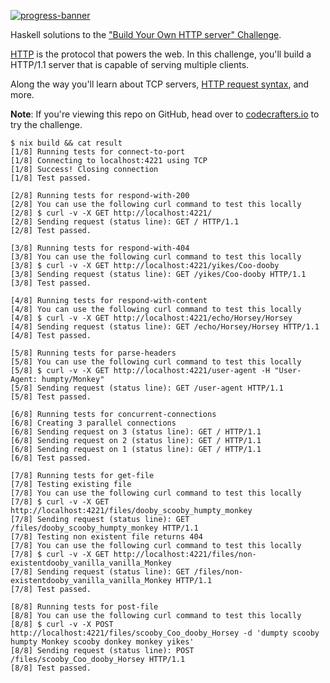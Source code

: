 [![progress-banner](https://backend.codecrafters.io/progress/http-server/2c230502-62c2-456a-84aa-4df7c91df9dd)](https://app.codecrafters.io/users/wizzup?r=2qF)

Haskell solutions to the
["Build Your Own HTTP server" Challenge](https://app.codecrafters.io/courses/http-server/overview).

[HTTP](https://en.wikipedia.org/wiki/Hypertext_Transfer_Protocol) is the
protocol that powers the web. In this challenge, you'll build a HTTP/1.1 server
that is capable of serving multiple clients.

Along the way you'll learn about TCP servers,
[HTTP request syntax](https://www.w3.org/Protocols/rfc2616/rfc2616-sec5.html),
and more.

**Note**: If you're viewing this repo on GitHub, head over to
[codecrafters.io](https://codecrafters.io) to try the challenge.

```
$ nix build && cat result
[1/8] Running tests for connect-to-port
[1/8] Connecting to localhost:4221 using TCP
[1/8] Success! Closing connection
[1/8] Test passed.

[2/8] Running tests for respond-with-200
[2/8] You can use the following curl command to test this locally
[2/8] $ curl -v -X GET http://localhost:4221/
[2/8] Sending request (status line): GET / HTTP/1.1
[2/8] Test passed.

[3/8] Running tests for respond-with-404
[3/8] You can use the following curl command to test this locally
[3/8] $ curl -v -X GET http://localhost:4221/yikes/Coo-dooby
[3/8] Sending request (status line): GET /yikes/Coo-dooby HTTP/1.1
[3/8] Test passed.

[4/8] Running tests for respond-with-content
[4/8] You can use the following curl command to test this locally
[4/8] $ curl -v -X GET http://localhost:4221/echo/Horsey/Horsey
[4/8] Sending request (status line): GET /echo/Horsey/Horsey HTTP/1.1
[4/8] Test passed.

[5/8] Running tests for parse-headers
[5/8] You can use the following curl command to test this locally
[5/8] $ curl -v -X GET http://localhost:4221/user-agent -H "User-Agent: humpty/Monkey"
[5/8] Sending request (status line): GET /user-agent HTTP/1.1
[5/8] Test passed.

[6/8] Running tests for concurrent-connections
[6/8] Creating 3 parallel connections
[6/8] Sending request on 3 (status line): GET / HTTP/1.1
[6/8] Sending request on 2 (status line): GET / HTTP/1.1
[6/8] Sending request on 1 (status line): GET / HTTP/1.1
[6/8] Test passed.

[7/8] Running tests for get-file
[7/8] Testing existing file
[7/8] You can use the following curl command to test this locally
[7/8] $ curl -v -X GET http://localhost:4221/files/dooby_scooby_humpty_monkey
[7/8] Sending request (status line): GET /files/dooby_scooby_humpty_monkey HTTP/1.1
[7/8] Testing non existent file returns 404
[7/8] You can use the following curl command to test this locally
[7/8] $ curl -v -X GET http://localhost:4221/files/non-existentdooby_vanilla_vanilla_Monkey
[7/8] Sending request (status line): GET /files/non-existentdooby_vanilla_vanilla_Monkey HTTP/1.1
[7/8] Test passed.

[8/8] Running tests for post-file
[8/8] You can use the following curl command to test this locally
[8/8] $ curl -v -X POST http://localhost:4221/files/scooby_Coo_dooby_Horsey -d 'dumpty scooby humpty Monkey scooby donkey monkey yikes'
[8/8] Sending request (status line): POST /files/scooby_Coo_dooby_Horsey HTTP/1.1
[8/8] Test passed.
```
